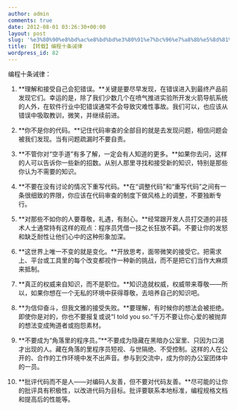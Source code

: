 ```yaml
---
author: admin
comments: true
date: 2012-08-01 03:26:30+00:00
layout: post
slug: '%e3%80%90%e8%bd%ac%e8%bd%bd%e3%80%91%e7%bc%96%e7%a8%8b%e5%8d%81%e6%9d%a1%e8%af%ab%e5%be%8b'
title: 【转载】编程十条诫律
wordpress_id: 82
---
```


编程十条诫律：



	
  1. **理解和接受自己会犯错误。**关键是要尽早发现，在错误进入到最终产品前发现它们。幸运的是，除了我们少数几个在喷气推进实验所开发火箭导航系统的人外，在软件行业中犯错误通常不会导致灾难性事故。我们可以，也应该从错误中吸取教训，微笑，并继续前进。

	
  2. **你不是你的代码。**记住代码审查的全部目的就是去发现问题，相信问题会被我们发现。当有问题疏漏时不要自责。

	
  3. **不管你对“空手道”有多了解，一定会有人知道的更多。**如果你去问，这样的人可以告诉你一些新的招数。从别人那里寻找和接受新的知识，特别是那些你认为不需要的知识。

	
  4. **不要在没有讨论的情况下重写代码。**在“调整代码”和“重写代码”之间有一条很细致的界限，你应该在代码审查的制度下做风格上的调整，不要独断专行。

	
  5. **对那些不如你的人要尊敬，礼遇，有耐心。**经常跟开发人员打交道的非技术人士通常持有这样的观点：程序员凭借一技之长狂放不羁。不要让你的发怒和缺乏耐性让他们心中的这种形象加深。

	
  6. **这世界上唯一不变的就是变化。**开放思考，面带微笑的接受它。把需求上、平台或工具里的每个改变都视作一种新的挑战，而不是把它们当作大麻烦来抵制。

	
  7. **真正的权威来自知识，而不是职位。**知识造就权威，权威带来尊敬——所以，如果你想在一个无私的环境中获得尊敬，去培养自己的知识吧。

	
  8. **为信仰奋斗，但我文雅的接受失败。**要理解，有时候你的想法会被拒绝。即使你是对的，你也不要报复或说“I told you so.”千万不要让你心爱的被抛弃的想法变成殉道者或抱怨素材。

	
  9. **不要成为“角落里的程序员。”**不要成为隐藏在黑暗办公室里、只因为口渴才出现的人。藏在角落的里程序员短视、与世隔绝、不受控制。这样的人在公开的、合作的工作环境中发不出声音。参与到交流中，成为你的办公室团体中的一员。

	
  10. **批评代码而不是人——对编码人友善，但不要对代码友善。**尽可能的让你的批评具有积极性，以改进代码为目标。批评要联系本地标准，编程规格文档和提高后的性能等。


